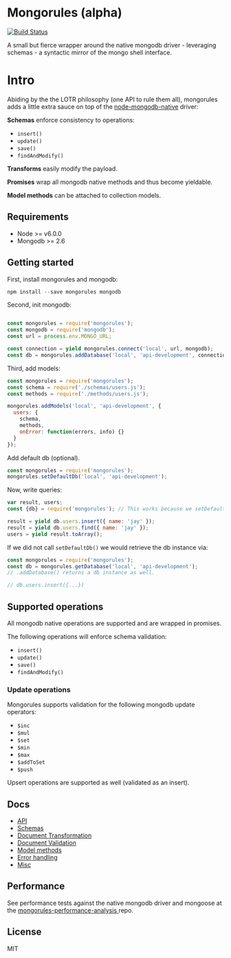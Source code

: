 # Mongorules (alpha)

[![Build Status](https://travis-ci.org/iamdevonbutler/mongorules.svg?branch=master)](https://travis-ci.org/iamdevonbutler/mongorules)

A small but fierce wrapper around the native mongodb driver - leveraging schemas - a syntactic mirror of the mongo shell interface.

# Intro

Abiding by the the LOTR philosophy (one API to rule them all), mongorules adds a little extra sauce on top of the [node-mongodb-native](https://github.com/mongodb/node-mongodb-native) driver:

**Schemas** enforce consistency to operations:

- `insert()`
- `update()`
- `save()`
- `findAndModify()`

**Transforms** easily modify the payload.

**Promises** wrap all mongodb native methods and thus become yieldable.

**Model methods** can be attached to collection models.


## Requirements
- Node >= v6.0.0
- Mongodb >= 2.6


## Getting started

First, install mongorules and mongodb:

```javascript
npm install --save mongorules mongodb
```

Second, init mongodb:

```javascript

const mongorules = require('mongorules');
const mongodb = require('mongodb');
const url = process.env.MONGO_URL;

const connection = yield mongorules.connect('local', url, mongodb);
const db = mongorules.addDatabase('local', 'api-development', connection);
```

Third, add models:

```javascript
const mongorules = require('mongorules');
const schema = require('./schemas/users.js');
const methods = require('./methods/users.js');

mongorules.addModels('local', 'api-development', {
  users: {
    schema,
    methods,
    onError: function(errors, info) {}
  }
});
```
Add default db (optional).

```javascript
const mongorules = require('mongorules');
mongorules.setDefaultDb('local', 'api-development');
```

Now, write queries:

```javascript
var result, users;
const {db} = require('mongorules'); // This works because we setDefaultDb().

result = yield db.users.insert({ name: 'jay' });
result = yield db.users.find({ name: 'jay' });
users = yield result.toArray();  
```

If we did not call `setDefaultDb()` we would retrieve the db instance via:

```javascript
const mongorules = require('mongorules');
const db = mongorules.getDatabase('local', 'api-development');
// .addDatabase() returns a db instance as well.

// db.users.insert({...})

```



## Supported operations

All mongodb native operations are supported and are wrapped in promises.

The following operations will enforce schema validation:

- `insert()`
- `update()`
- `save()`
- `findAndModify()`

### Update operations

Mongorules supports validation for the following mongodb update operators:

- `$inc`
- `$mul`
- `$set`
- `$min`
- `$max`
- `$addToSet`
- `$push`

Upsert operations are supported as well (validated as an insert).


## Docs

- [API](https://github.com/iamdevonbutler/mongorules/blob/master/docs/api.md)
- [Schemas](https://github.com/iamdevonbutler/mongorules/blob/master/docs/schemas.md)
- [Document Transformation](https://github.com/iamdevonbutler/mongorules/blob/master/docs/transformation.md)
- [Document Validation](https://github.com/iamdevonbutler/mongorules/blob/master/docs/validation.md)
- [Model methods](https://github.com/iamdevonbutler/mongorules/blob/master/docs/model-methods.md)
- [Error handling](https://github.com/iamdevonbutler/mongorules/blob/master/docs/error-handling.md)
- [Misc](https://github.com/iamdevonbutler/mongorules/blob/master/docs/misc.md)


## Performance
See performance tests against the native mongodb driver and mongoose at the [mongorules-performance-analysis ](https://github.com/iamdevonbutler/mongorules-performance-analysis) repo.


## License
MIT

